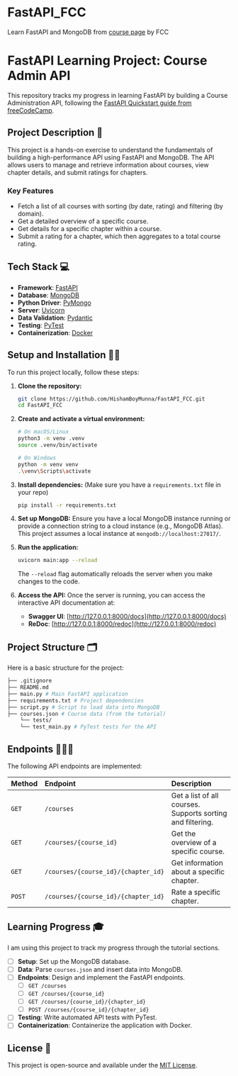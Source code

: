 # FastAPI_FCC
Learn FastAPI and MongoDB from [course page](https://www.freecodecamp.org/news/fastapi-quickstart/) by FCC

# FastAPI Learning Project: Course Admin API

This repository tracks my progress in learning FastAPI by building a Course Administration API, following the [FastAPI Quickstart guide from freeCodeCamp](https://www.freecodecamp.org/news/fastapi-quickstart/).

## Project Description 📖

This project is a hands-on exercise to understand the fundamentals of building a high-performance API using FastAPI and MongoDB. The API allows users to manage and retrieve information about courses, view chapter details, and submit ratings for chapters.

### Key Features
* Fetch a list of all courses with sorting (by date, rating) and filtering (by domain).
* Get a detailed overview of a specific course.
* Get details for a specific chapter within a course.
* Submit a rating for a chapter, which then aggregates to a total course rating.

## Tech Stack 💻

* **Framework**: [FastAPI](https://fastapi.tiangolo.com/)
* **Database**: [MongoDB](https://www.mongodb.com/)
* **Python Driver**: [PyMongo](https://pymongo.readthedocs.io/en/stable/)
* **Server**: [Uvicorn](https://www.uvicorn.org/)
* **Data Validation**: [Pydantic](https://docs.pydantic.dev/latest/)
* **Testing**: [PyTest](https://docs.pytest.org/en/7.4.x/)
* **Containerization**: [Docker](https://www.docker.com/)

## Setup and Installation 🧞‍♂️

To run this project locally, follow these steps:

1.  **Clone the repository:**
    ```sh
    git clone https://github.com/HishamBoyMunna/FastAPI_FCC.git
    cd FastAPI_FCC
    ```

2.  **Create and activate a virtual environment:**
    ```sh
    # On macOS/Linux
    python3 -m venv .venv
    source .venv/bin/activate

    # On Windows
    python -m venv venv
    .\venv\Scripts\activate
    ```

3.  **Install dependencies:**
    (Make sure you have a `requirements.txt` file in your repo)
    ```sh
    pip install -r requirements.txt
    ```

4.  **Set up MongoDB:**
    Ensure you have a local MongoDB instance running or provide a connection string to a cloud instance (e.g., MongoDB Atlas). This project assumes a local instance at `mongodb://localhost:27017/`.

5.  **Run the application:**
    ```sh
    uvicorn main:app --reload
    ```
    The `--reload` flag automatically reloads the server when you make changes to the code.

6.  **Access the API:**
    Once the server is running, you can access the interactive API documentation at:
    * **Swagger UI**: [http://127.0.0.1:8000/docs](http://127.0.0.1:8000/docs)
    * **ReDoc**: [http://127.0.0.1:8000/redoc](http://127.0.0.1:8000/redoc)

## Project Structure 🗂️

Here is a basic structure for the project:
```sh
├── .gitignore 
├── README.md 
├── main.py # Main FastAPI application 
├── requirements.txt # Project dependencies 
├── script.py # Script to load data into MongoDB 
├── courses.json # Course data (from the tutorial) 
    └── tests/ 
    └── test_main.py # PyTest tests for the API
```

## Endpoints 🙋🏽‍♀️

The following API endpoints are implemented:

| Method | Endpoint | Description |
| :--- | :--- | :--- |
| `GET` | `/courses` | Get a list of all courses. Supports sorting and filtering. |
| `GET` | `/courses/{course_id}` | Get the overview of a specific course. |
| `GET` | `/courses/{course_id}/{chapter_id}` | Get information about a specific chapter. |
| `POST`| `/courses/{course_id}/{chapter_id}` | Rate a specific chapter. |

## Learning Progress 🎓 

I am using this project to track my progress through the tutorial sections.

- [ ] **Setup**: Set up the MongoDB database.
- [ ] **Data**: Parse `courses.json` and insert data into MongoDB.
- [ ] **Endpoints**: Design and implement the FastAPI endpoints.
  - [ ] `GET /courses`
  - [ ] `GET /courses/{course_id}`
  - [ ] `GET /courses/{course_id}/{chapter_id}`
  - [ ] `POST /courses/{course_id}/{chapter_id}`
- [ ] **Testing**: Write automated API tests with PyTest.
- [ ] **Containerization**: Containerize the application with Docker.

## License 📄

This project is open-source and available under the [MIT License](LICENSE).
